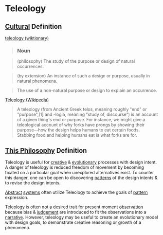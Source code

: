 # Teleology

## [Cultural](./culture.md) Definition

<a href="http://en.wiktionary.org/wiki/teleology" target="_blank">teleology (wiktionary)</a>

> ### Noun

> (philosophy) The study of the purpose or design of natural occurrences.

> (by extension) An instance of such a design or purpose, usually in natural phenomena.

> The use of a non-natural purpose or design to explain an occurrence.

<a href="http://en.wikipedia.org/wiki/Teleology" target="_blank">Teleology (Wikipedia)</a>

> A teleology (from Ancient Greek telos, meaning roughly "end" or "purpose",[1] and -logia, meaning "study of, discourse") is an account of a given thing's end or purpose. For instance, we might give a teleological account of why forks have prongs by showing their purpose—how the design helps humans to eat certain foods. Stabbing food and helping humans eat is what forks are for.

## [This Philosophy](./this-philosophy.md) Definition

Teleology is useful for [creative](./create.md) & [evolutionary](./evolution.md) processes with design intent. A danger of teleology is reduced freedom of movement by becoming fixated on a particular goal when unexplored alternatives exist. To counter this danger, one can be open to discovering [patterns](./pattern.md) of the design intents & to revise the design intents.

[Abstract](./abstraction.md) [systems](./conceptual-system.md) often utilize Teleology to achieve the goals of [pattern](./pattern.md) expression.

Teleology is often not a desired trait for present moment [observation](./observe.md) because bias & [judgement](./judgement.md) are introduced to fit the observations into a [narrative](./story.md). However, teleology may be useful to create an evolutionary model with design goals, to demonstrate creative reasoning or growth of a phenomena.
